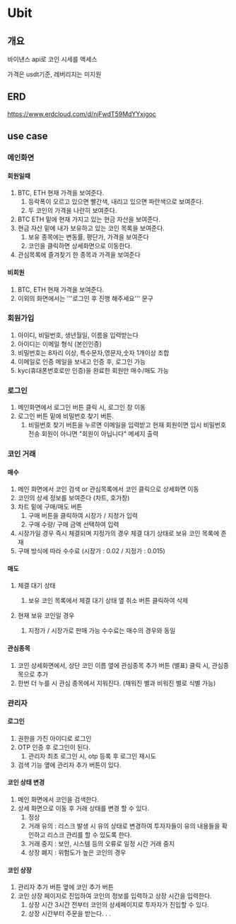 # Ubit

## 개요

바이낸스 api로 코인 시세를 액세스

가격은 usdt기준, 레버리지는 미지원


## ERD
https://www.erdcloud.com/d/njFwdT59MdYYxjgoc



## use case

### 메인화면

#### 회원일때

1. BTC, ETH 현재 가격을 보여준다.
   1. 등락폭이 오르고 있으면 빨간색, 내리고 있으면 파란색으로 보여준다.
   2. 두 코인의 가격을 나란히 보여준다.
2. BTC ETH 밑에 현재 가지고 있는 현금 자산을 보여준다.
3. 현금 자산 밑에 내가 보유하고 있는 코인 목록을 보여준다.
   1. 보유 종목에는 변동률, 평단가, 가격을 보여준다
   2. 코인을 클릭하면 상세화면으로 이동한다.
4. 관심목록에 즐겨찾기 한 종목과 가격을 보여준다

#### 비회원

1. BTC, ETH 현재 가격을 보여준다.
2. 이외의 화면에서는 '''로그인 후 진행 해주세요''' 문구


### 회원가입

1. 아이디, 비밀번호, 생년월일, 이름을 입력받는다
  1. 아이디는 이메일 형식 (본인인증)
  2. 비밀번호는 8자리 이상, 특수문자,영문자,숫자 1개이상 조합
2. 이메일로 인증 메일을 보내고 인증 후, 로그인 가능
3. kyc(휴대폰번호로만 인증)을 완료한 회원만 매수/매도 가능


### 로그인
1. 메인화면에서 로그인 버튼 클릭 시, 로그인 창 이동
2. 로그인 버튼 밑에 비밀번호 찾기 버튼.
   1. 비밀번호 찾기 버튼을 누르면 이메일을 입력받고 현재 회원이면 임시 비밀번호 전송 회원이 아니면 "회원이 아닙니다" 메세지 출력



### 코인 거래



#### 매수

1. 메인 화면에서 코인 검색 or 관심목록에서 코인 클릭으로 상세화면 이동 
2. 코인의 상세 정보를 보여준다 (차트, 호가창)
3. 차트 밑에 구매/매도 버튼
   1. 구매 버튼을 클릭하여 시장가 / 지정가 입력
   2. 구매 수량/ 구매 금액 선택하여 입력
4. 시장가일 경우 즉시 체결되며 지정가의 경우 체결 대기 상태로 보유 코인 목록에 존재
5. 구매 방식에 따라  수수료 (시장가 : 0.02 / 지정가 : 0.015)




#### 매도
1. 체결 대기 상태
   1. 보유 코인 목록에서 체결 대기 상태 옆 취소 버튼 클릭하여 삭제
   
2. 현재 보유 코인일 경우
   1. 지정가 / 시장가로 판매 가능 수수료는 매수의 경우와 동일





#### 관심종목

1. 코인 상세화면에서, 상단 코인 이름 옆에 관심종목 추가 버튼 (별표) 클릭 시, 관심종목으로 추가
2. 한번 더 누를 시 관심 종목에서 지워진다. (채워진 별과 비워진 별로 식별 가능)



### 관리자

#### 로그인
1. 권한을 가진 아이디로 로그인
2. OTP 인증 후 로그인이 된다.
   1. 관리자 최초 로그인 시, otp 등록 후 로그인 재시도
3. 검색 기능 옆에 관리자 추가 버튼이 있다.



#### 코인 상태 변경
1. 메인 화면에서 코인을 검색한다.
2. 상세 화면으로 이동 후 거래 상태를 변경 할 수 있다.
   1. 정상
   2. 거래 유의 : 리스크 발생 시 유의 상태로 변경하여 투자자들이 유의 내용들을 확인하고 리스크 관리를 할 수 있도록 한다.
   3. 거래 중지 : 보안, 시스템 등의 오류로 일정 시간 거래 중지
   4. 상장 폐지 : 위험도가 높은 코인의 경우


#### 코인 상장
1. 관리자 추가 버튼 옆에 코인 추가 버튼
2. 코인 상장 페이지로 진입하여 코인의 정보를 입력하고 상장 시간을 입력한다.
   1. 상장 시간 3시간 전부터 코인의 상세페이지로 투자자가 진입할 수 있다.
   2. 상장 시간부터 주문을 받는다.
 .
.









